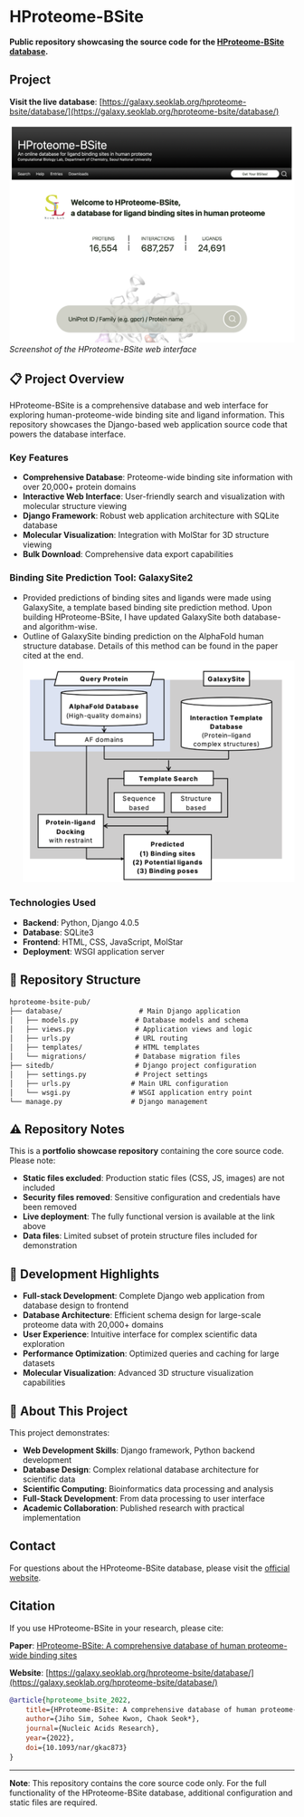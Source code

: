 # HProteome-BSite

**Public repository showcasing the source code for the [HProteome-BSite database](https://galaxy.seoklab.org/hproteome-bsite/database/).**

## Project

**Visit the live database**: [https://galaxy.seoklab.org/hproteome-bsite/database/](https://galaxy.seoklab.org/hproteome-bsite/database/)

![HProteome-BSite Interface](assets/mainpage.png)
*Screenshot of the HProteome-BSite web interface*

## 📋 Project Overview

HProteome-BSite is a comprehensive database and web interface for exploring human-proteome-wide binding site and ligand information. This repository showcases the Django-based web application source code that powers the database interface. 

### Key Features
- **Comprehensive Database**: Proteome-wide binding site information with over 20,000+ protein domains
- **Interactive Web Interface**: User-friendly search and visualization with molecular structure viewing
- **Django Framework**: Robust web application architecture with SQLite database
- **Molecular Visualization**: Integration with MolStar for 3D structure viewing
- **Bulk Download**: Comprehensive data export capabilities


### Binding Site Prediction Tool: GalaxySite2
- Provided predictions of binding sites and ligands were made using GalaxySite, a template based binding site prediction
method. Upon building HProteome-BSite, I have updated GalaxySite both database- and algorithm-wise. 
- Outline of GalaxySite binding prediction on the AlphaFold human structure database. Details of this method can be found in the paper cited at the end. 
![Binding Site Prediction Pipeline](assets/algorithm.png)


### Technologies Used
- **Backend**: Python, Django 4.0.5
- **Database**: SQLite3
- **Frontend**: HTML, CSS, JavaScript, MolStar
- **Deployment**: WSGI application server

## 📁 Repository Structure

```
hproteome-bsite-pub/
├── database/                   # Main Django application
│   ├── models.py              # Database models and schema
│   ├── views.py               # Application views and logic
│   ├── urls.py                # URL routing
│   ├── templates/             # HTML templates
│   └── migrations/            # Database migration files
├── sitedb/                    # Django project configuration
│   ├── settings.py            # Project settings
│   ├── urls.py               # Main URL configuration
│   └── wsgi.py               # WSGI application entry point
└── manage.py                 # Django management 
```

## ⚠️ Repository Notes

This is a **portfolio showcase repository** containing the core source code. Please note:

- **Static files excluded**: Production static files (CSS, JS, images) are not included
- **Security files removed**: Sensitive configuration and credentials have been removed
- **Live deployment**: The fully functional version is available at the link above
- **Data files**: Limited subset of protein structure files included for demonstration

## 🎯 Development Highlights

- **Full-stack Development**: Complete Django web application from database design to frontend
- **Database Architecture**: Efficient schema design for large-scale proteome data with 20,000+ domains
- **User Experience**: Intuitive interface for complex scientific data exploration
- **Performance Optimization**: Optimized queries and caching for large datasets
- **Molecular Visualization**: Advanced 3D structure visualization capabilities

## 💼 About This Project

This project demonstrates:
- **Web Development Skills**: Django framework, Python backend development
- **Database Design**: Complex relational database architecture for scientific data
- **Scientific Computing**: Bioinformatics data processing and analysis
- **Full-Stack Development**: From data processing to user interface
- **Academic Collaboration**: Published research with practical implementation

## Contact

For questions about the HProteome-BSite database, please visit the [official website](https://galaxy.seoklab.org/hproteome-bsite/database/).

## Citation

If you use HProteome-BSite in your research, please cite:

**Paper**: [HProteome-BSite: A comprehensive database of human proteome-wide binding sites](https://doi.org/10.1093/nar/gkac873)

**Website**: [https://galaxy.seoklab.org/hproteome-bsite/database/](https://galaxy.seoklab.org/hproteome-bsite/database/)

```bibtex
@article{hproteome_bsite_2022,
    title={HProteome-BSite: A comprehensive database of human proteome-wide binding sites},
    author={Jiho Sim, Sohee Kwon, Chaok Seok*},
    journal={Nucleic Acids Research},
    year={2022},
    doi={10.1093/nar/gkac873}
}
```

---

**Note**: This repository contains the core source code only. For the full functionality of the HProteome-BSite database, additional configuration and static files are required. 
